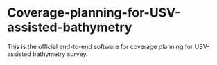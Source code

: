# Coverage-planning-for-USV-assisted-bathymetry
This is the official end-to-end software for coverage planning for USV-assisted bathymetry survey. 

